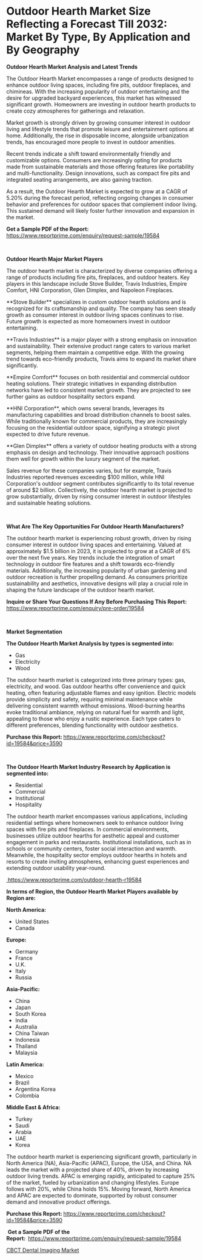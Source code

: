 <p><h1>Outdoor Hearth Market Size Reflecting a Forecast Till 2032: Market By Type, By Application and By Geography</h1></p><p><strong>Outdoor Hearth Market Analysis and Latest Trends</strong></p>
<p><p>The Outdoor Hearth Market encompasses a range of products designed to enhance outdoor living spaces, including fire pits, outdoor fireplaces, and chimineas. With the increasing popularity of outdoor entertaining and the desire for upgraded backyard experiences, this market has witnessed significant growth. Homeowners are investing in outdoor hearth products to create cozy atmospheres for gatherings and relaxation.</p><p>Market growth is strongly driven by growing consumer interest in outdoor living and lifestyle trends that promote leisure and entertainment options at home. Additionally, the rise in disposable income, alongside urbanization trends, has encouraged more people to invest in outdoor amenities.</p><p>Recent trends indicate a shift toward environmentally friendly and customizable options. Consumers are increasingly opting for products made from sustainable materials and those offering features like portability and multi-functionality. Design innovations, such as compact fire pits and integrated seating arrangements, are also gaining traction. </p><p>As a result, the Outdoor Hearth Market is expected to grow at a CAGR of 5.20% during the forecast period, reflecting ongoing changes in consumer behavior and preferences for outdoor spaces that complement indoor living. This sustained demand will likely foster further innovation and expansion in the market.</p></p>
<p><strong>Get a Sample PDF of the Report:&nbsp;</strong> <a href="https://www.reportprime.com/enquiry/request-sample/19584?utm_campaign=2803&utm_medium=2&utm_source=Github&utm_content=ia&utm_term=20032025&utm_id=outdoor-hearth">https://www.reportprime.com/enquiry/request-sample/19584</a></p>
<p>&nbsp;</p>
<p><strong>Outdoor Hearth Major Market Players</strong></p>
<p><p>The outdoor hearth market is characterized by diverse companies offering a range of products including fire pits, fireplaces, and outdoor heaters. Key players in this landscape include Stove Builder, Travis Industries, Empire Comfort, HNI Corporation, Glen Dimplex, and Napoleon Fireplaces.</p><p>**Stove Builder** specializes in custom outdoor hearth solutions and is recognized for its craftsmanship and quality. The company has seen steady growth as consumer interest in outdoor living spaces continues to rise. Future growth is expected as more homeowners invest in outdoor entertaining.</p><p>**Travis Industries** is a major player with a strong emphasis on innovation and sustainability. Their extensive product range caters to various market segments, helping them maintain a competitive edge. With the growing trend towards eco-friendly products, Travis aims to expand its market share significantly.</p><p>**Empire Comfort** focuses on both residential and commercial outdoor heating solutions. Their strategic initiatives in expanding distribution networks have led to consistent market growth. They are projected to see further gains as outdoor hospitality sectors expand.</p><p>**HNI Corporation**, which owns several brands, leverages its manufacturing capabilities and broad distribution channels to boost sales. While traditionally known for commercial products, they are increasingly focusing on the residential outdoor space, signifying a strategic pivot expected to drive future revenue.</p><p>**Glen Dimplex** offers a variety of outdoor heating products with a strong emphasis on design and technology. Their innovative approach positions them well for growth within the luxury segment of the market.</p><p>Sales revenue for these companies varies, but for example, Travis Industries reported revenues exceeding $100 million, while HNI Corporation's outdoor segment contributes significantly to its total revenue of around $2 billion. Collectively, the outdoor hearth market is projected to grow substantially, driven by rising consumer interest in outdoor lifestyles and sustainable heating solutions.</p></p>
<p>&nbsp;</p>
<p><strong>What Are The Key Opportunities For Outdoor Hearth Manufacturers?</strong></p>
<p><p>The outdoor hearth market is experiencing robust growth, driven by rising consumer interest in outdoor living spaces and entertaining. Valued at approximately $1.5 billion in 2023, it is projected to grow at a CAGR of 6% over the next five years. Key trends include the integration of smart technology in outdoor fire features and a shift towards eco-friendly materials. Additionally, the increasing popularity of urban gardening and outdoor recreation is further propelling demand. As consumers prioritize sustainability and aesthetics, innovative designs will play a crucial role in shaping the future landscape of the outdoor hearth market.</p></p>
<p><strong>Inquire or Share Your Questions If Any Before Purchasing This Report:</strong> <a href="https://www.reportprime.com/enquiry/pre-order/19584?utm_campaign=2803&utm_medium=2&utm_source=Github&utm_content=ia&utm_term=20032025&utm_id=outdoor-hearth">https://www.reportprime.com/enquiry/pre-order/19584</a></p>
<p>&nbsp;</p>
<p><strong>Market Segmentation</strong></p>
<p><strong>The Outdoor Hearth Market Analysis by types is segmented into:</strong></p>
<p><ul><li>Gas</li><li>Electricity</li><li>Wood</li></ul></p>
<p><p>The outdoor hearth market is categorized into three primary types: gas, electricity, and wood. Gas outdoor hearths offer convenience and quick heating, often featuring adjustable flames and easy ignition. Electric models provide simplicity and safety, requiring minimal maintenance while delivering consistent warmth without emissions. Wood-burning hearths evoke traditional ambiance, relying on natural fuel for warmth and light, appealing to those who enjoy a rustic experience. Each type caters to different preferences, blending functionality with outdoor aesthetics.</p></p>
<p><strong>Purchase this Report:&nbsp;</strong><a href="https://www.reportprime.com/checkout?id=19584&price=3590&utm_campaign=2803&utm_medium=2&utm_source=Github&utm_content=ia&utm_term=20032025&utm_id=outdoor-hearth">https://www.reportprime.com/checkout?id=19584&price=3590</a></p>
<p>&nbsp;</p>
<p><strong>The Outdoor Hearth Market Industry Research by Application is segmented into:</strong></p>
<p><ul><li>Residential</li><li>Commercial</li><li>Institutional</li><li>Hospitality</li></ul></p>
<p><p>The outdoor hearth market encompasses various applications, including residential settings where homeowners seek to enhance outdoor living spaces with fire pits and fireplaces. In commercial environments, businesses utilize outdoor hearths for aesthetic appeal and customer engagement in parks and restaurants. Institutional installations, such as in schools or community centers, foster social interaction and warmth. Meanwhile, the hospitality sector employs outdoor hearths in hotels and resorts to create inviting atmospheres, enhancing guest experiences and extending outdoor usability year-round.</p></p>
<p><a href="https://www.reportprime.com/outdoor-hearth-r19584?utm_campaign=2803&utm_medium=2&utm_source=Github&utm_content=ia&utm_term=20032025&utm_id=outdoor-hearth">&nbsp;https://www.reportprime.com/outdoor-hearth-r19584</a></p>
<p><strong>In terms of Region, the Outdoor Hearth Market Players available by Region are:</strong></p>
<p>
    <p> <strong> North America: </strong>
        <ul>
            <li>United States</li>
            <li>Canada</li>
        </ul>
        </p> 
    <p> <strong> Europe: </strong>
        <ul>
            <li>Germany</li>
            <li>France</li>
            <li>U.K.</li>
            <li>Italy</li>
            <li>Russia</li>
        </ul>
        </p> 
    <p> <strong> Asia-Pacific: </strong>
        <ul>
            <li>China</li>
            <li>Japan</li>
            <li>South Korea</li>
            <li>India</li>
            <li>Australia</li>
            <li>China Taiwan</li>
            <li>Indonesia</li>
            <li>Thailand</li>
            <li>Malaysia</li>
        </ul>
        </p> 
    <p> <strong> Latin America: </strong>
        <ul>
            <li>Mexico</li>
            <li>Brazil</li>
            <li>Argentina Korea</li>
            <li>Colombia</li>
        </ul>
        </p> 
    <p> <strong> Middle East & Africa: </strong>
        <ul>
            <li>Turkey</li>
            <li>Saudi</li>
            <li>Arabia</li>
            <li>UAE</li>
            <li>Korea</li>
        </ul>
    </p>
    </p>
<p><p>The outdoor hearth market is experiencing significant growth, particularly in North America (NA), Asia-Pacific (APAC), Europe, the USA, and China. NA leads the market with a projected share of 40%, driven by increasing outdoor living trends. APAC is emerging rapidly, anticipated to capture 25% of the market, fueled by urbanization and changing lifestyles. Europe follows with 20%, while China holds 15%. Moving forward, North America and APAC are expected to dominate, supported by robust consumer demand and innovative product offerings.</p></p>
<p><strong>Purchase this Report: </strong><a href="https://www.reportprime.com/checkout?id=19584&price=3590&utm_campaign=2803&utm_medium=2&utm_source=Github&utm_content=ia&utm_term=20032025&utm_id=outdoor-hearth">https://www.reportprime.com/checkout?id=19584&price=3590</a></p>
<p>&nbsp;<strong>Get a Sample PDF of the Report:&nbsp;&nbsp;</strong><a href="https://www.reportprime.com/enquiry/request-sample/19584?utm_campaign=2803&utm_medium=2&utm_source=Github&utm_content=ia&utm_term=20032025&utm_id=outdoor-hearth">https://www.reportprime.com/enquiry/request-sample/19584</a></p>
<p><strong></strong></p>
<p><p><a href="https://github.com/dumanelina6v/Market-Research-Report-List-1/blob/main/cbct-dental-imaging-market.md?utm_campaign=2803&utm_medium=2&utm_source=Github&utm_content=ia&utm_term=20032025&utm_id=outdoor-hearth">CBCT Dental Imaging Market</a></p></p>